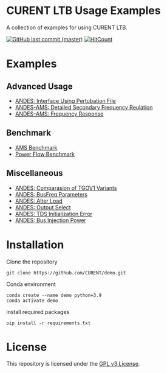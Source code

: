# CURENT LTB Usage Examples

A collection of examples for using CURENT LTB.

[![GitHub last commit (master)](https://img.shields.io/github/last-commit/CURENT/demo/master?label=last%20commit%20to%20master)](https://github.com/CURENT/demo/commits/master/)
[![HitCount](https://hits.dwyl.com/CURENT/demo.svg)](https://hits.dwyl.com/CURENT/demo)

# Examples

## Advanced Usage

- [ANDES: Interface Using Pertubation File](./demo/interface_andes/interface_andes.ipynb)
- [ANDES-AMS: Detailed Secondary Frequency Reulation](https://ltb.readthedocs.io/projects/ams/en/stable/_examples/demo/demo_AGC.html)
- [ANDES-AMS: Frequency Response](./demo/freq_regulation/freq_response.ipynb)

## Benchmark

- [AMS Benchmark](./demo/ams_benchmark/plot/bench_plot.ipynb)
- [Power Flow Benchmark](demo/pflow_benchmark/bench_pflow.ipynb)

## Miscellaneous

- [ANDES: Comparasion of TGOV1 Variants](./demo/TGOV1/TGOV1_variants.ipynb)
- [ANDES: BusFreq Parameters](./demo/misc/busfreq.ipynb)
- [ANDES: Alter Load](./demo/misc/alter_load.ipynb)
- [ANDES: Output Select](./demo/misc/output_select/output_select.ipynb)
- [ANDES: TDS Initialization Error](./demo/misc/andes_tds_init.ipynb)
- [ANDES: Bus Injection Power](./demo/misc/andes_bus_injection.ipynb)

# Installation

Clone the repository

```
git clone https://github.com/CURENT/demo.git
```

Conda environment
```
conda create --name demo python=3.9
conda activate demo
```

install required packages
```
pip install -r requirements.txt
```

# License

This repository is licensed under the [GPL v3 License](./LICENSE).
